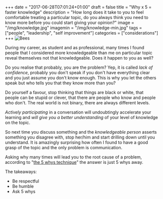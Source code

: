 +++
date = "2017-06-28T07:01:24+01:00"
draft = false
title = "Why x 5 = faster knowledge"
description = "How long does it take to you to feel comfortable treating a particular topic, do you always think you need to know more before you could start giving your opinion?"
image = "/img/knowledge.jpg"
imagemin = "/img/knowledge-min.jpg"
tags = ["people", "leadership", "self improvement"]
categories = ["considerations"]
+++
![Bees](/img/knowledge.jpg)

During my career, as student and as professional, many times I found people that I considered more knowledgeable than me on particular topic reveal themselves not that knowledgeable. Does it happen to you as well?

Do you realise that probably, you are the problem?
Yep, it is called *lack of confidence*, probably you don't speak if you don't have everything clear and you just assume you don't know enough. This is why you let the others speak but who tells you that they know more than you?

Do yourself a favour, stop thinking that things are black or white, that people can be stupid or clever, that there are people who know and people who don't. The real world is not binary, there are always different levels.

*Actively participating* in a conversation will undoubtingly accelerate your learning and *will give you a better understanding* of your level of knowledge on the topic.

So next time you discuss something and the *knowledgeable person*  asserts something you disagree with, stop her/him and start drilling down until you understand. It is amazingly surprising how often I found to have a good grasp of the topic and the only problem is communication.

Asking why many times will lead you to the root cause of a problem, according to
"[the 5 whys technique](https://en.wikipedia.org/wiki/5_Whys)" the answer is just 5 whys away.

The takeaways:
- Be respectful
- Be humble
- Ask 5 whys